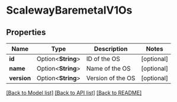 # ScalewayBaremetalV1Os

## Properties

Name | Type | Description | Notes
------------ | ------------- | ------------- | -------------
**id** | Option<**String**> | ID of the OS | [optional]
**name** | Option<**String**> | Name of the OS | [optional]
**version** | Option<**String**> | Version of the OS | [optional]

[[Back to Model list]](../README.md#documentation-for-models) [[Back to API list]](../README.md#documentation-for-api-endpoints) [[Back to README]](../README.md)


